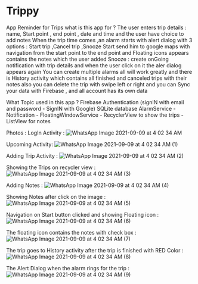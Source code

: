 # Trippy
App Reminder for Trips
what is this app for ?
The user enters trip details : name, Start point , end point , date and time
and the user have choice to add notes
When the trip time comes ,an alarm starts with alert dialog with 3 options : Start trip
,Cancel trip
,Snooze
Start send him to google maps with navigation from the start point to the end point and Floating icons appears contains the notes which the user added 
Snooze : create onGoing notification with trip details and when the user click on it the aler dialog appears again 
You can create multiple alarms all will work greatly
and there is History activity which contains all finished and canceled trips with their notes
also you can delete the trip with swipe left or right
and you can Sync your data with Firebase , and all account has its own data

What Topic used in this app ? 
Firebase Authentication (signIN with email and password - SignIN with Google)
SQLite database
AlarmService - Notification - FloatingWindowService - RecyclerView to show the trips - ListView for notes

Photos :
LogIn Activity : 
![WhatsApp Image 2021-09-09 at 4 02 34 AM](https://user-images.githubusercontent.com/76598011/132610208-b5678668-79a8-4159-9a9e-c692581b8df7.jpeg)

Upcoming Activity:
![WhatsApp Image 2021-09-09 at 4 02 34 AM (1)](https://user-images.githubusercontent.com/76598011/132610306-3cffef6f-1c67-4420-9e82-1397a6e057e2.jpeg)

Adding Trip Activity : 
![WhatsApp Image 2021-09-09 at 4 02 34 AM (2)](https://user-images.githubusercontent.com/76598011/132610359-39b48f23-8ce4-4473-a61f-4e48f12cbbc0.jpeg)

Showing the Trips on recycler view :
![WhatsApp Image 2021-09-09 at 4 02 34 AM (3)](https://user-images.githubusercontent.com/76598011/132610394-8d7f52d4-274b-4bf9-80af-c4f19469a051.jpeg)

Adding Notes : 
![WhatsApp Image 2021-09-09 at 4 02 34 AM (4)](https://user-images.githubusercontent.com/76598011/132610454-ff7ff787-a5d4-4989-90ef-e5a0eb0ec180.jpeg)

Showing Notes after click on the image :
![WhatsApp Image 2021-09-09 at 4 02 34 AM (5)](https://user-images.githubusercontent.com/76598011/132610491-18e84109-dcf0-4a27-874c-99ca2ad37319.jpeg)

Navigation on Start button clicked and showing Floating icon :
![WhatsApp Image 2021-09-09 at 4 02 34 AM (6)](https://user-images.githubusercontent.com/76598011/132610550-83f05999-f749-47f8-b291-827ad9769f5d.jpeg)


The floating icon contains the notes with check box :
![WhatsApp Image 2021-09-09 at 4 02 34 AM (7)](https://user-images.githubusercontent.com/76598011/132610578-d4e09ec7-2ddb-45fb-b561-b17b1e8976e3.jpeg)


The trip goes to History activity after the trip is finished with RED Color :
![WhatsApp Image 2021-09-09 at 4 02 34 AM (8)](https://user-images.githubusercontent.com/76598011/132610682-fea8b1f4-013c-4258-9b82-5f69975db8c6.jpeg)

The Alert Dialog when the alarm rings for the trip : 
![WhatsApp Image 2021-09-09 at 4 02 34 AM (9)](https://user-images.githubusercontent.com/76598011/132610785-525c4793-e821-49b4-81c7-cf2a2656d21a.jpeg)
